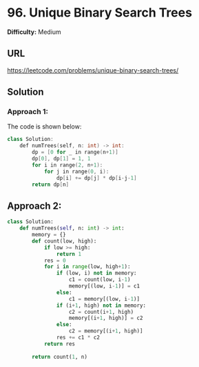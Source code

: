 # 96. Unique Binary Search Trees
**Difficulty:** Medium

## URL

https://leetcode.com/problems/unique-binary-search-trees/

## Solution

### Approach 1:

The code is shown below:

```c++
class Solution:
    def numTrees(self, n: int) -> int:
        dp = [0 for _ in range(n+1)]
        dp[0], dp[1] = 1, 1
        for i in range(2, n+1):
            for j in range(0, i):
                dp[i] += dp[j] * dp[i-j-1]
        return dp[n]
```

## Approach 2:

```python
class Solution:
    def numTrees(self, n: int) -> int:
        memory = {}
        def count(low, high):
            if low >= high:
                return 1
            res = 0
            for i in range(low, high+1):
                if (low, i) not in memory:
                    c1 = count(low, i-1)
                    memory[(low, i-1)] = c1
                else:
                    c1 = memory[(low, i-1)]
                if (i+1, high) not in memory:
                    c2 = count(i+1, high)
                    memory[(i+1, high)] = c2
                else:
                    c2 = memory[(i+1, high)]
                res += c1 * c2
            return res
        
        return count(1, n)
```

